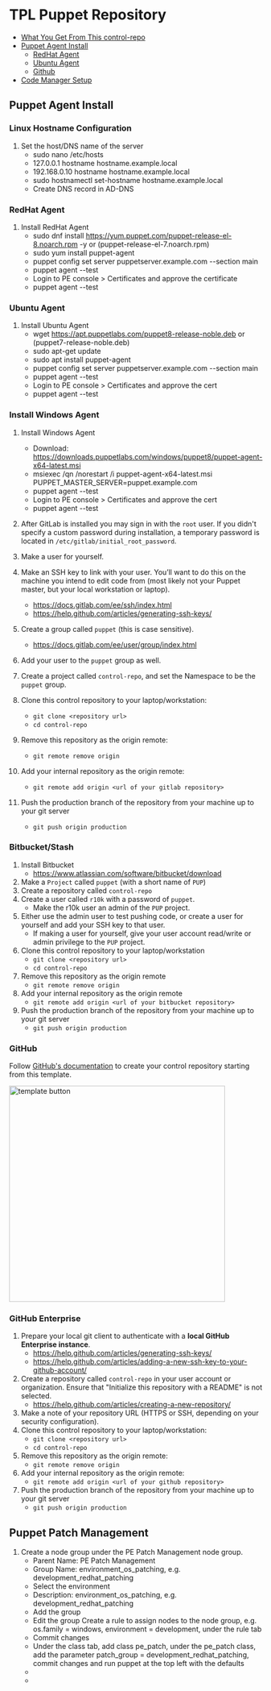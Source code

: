 # TPL Puppet Repository

* [What You Get From This control\-repo](#what-you-get-from-this-control-repo)
* [Puppet Agent Install](#Puppet-Agent-Install)
  * [RedHat Agent](#RedHat-Agent)
  * [Ubuntu Agent](#Ubuntu-Agent)
  * [Github](#github)
* [Code Manager Setup](#code-manager-setup)


## Puppet Agent Install

### Linux Hostname Configuration
1. Set the host/DNS name of the server
    * sudo nano /etc/hosts
    * 127.0.0.1 hostname hostname.example.local
    * 192.168.0.10 hostname hostname.example.local
    * sudo hostnamectl set-hostname hostname.example.local
    * Create DNS record in AD-DNS

### RedHat Agent

1. Install RedHat Agent
    * sudo dnf install https://yum.puppet.com/puppet-release-el-8.noarch.rpm -y or (puppet-release-el-7.noarch.rpm)
    * sudo yum install puppet-agent
    * puppet config set server puppetserver.example.com --section main
    * puppet agent --test
    * Login to PE console > Certificates and approve the certificate
    * puppet agent --test
  
 ### Ubuntu Agent

1. Install Ubuntu Agent
     * wget https://apt.puppetlabs.com/puppet8-release-noble.deb or (puppet7-release-noble.deb)
     * sudo apt-get update 
     * sudo apt install puppet-agent
     * puppet config set server puppetserver.example.com --section main
     * puppet agent --test
     * Login to PE console > Certificates and approve the cert
     * puppet agent --test

### Install Windows Agent
  
1. Install Windows Agent
     * Download: https://downloads.puppetlabs.com/windows/puppet8/puppet-agent-x64-latest.msi 
     * msiexec /qn /norestart /i puppet-agent-x64-latest.msi PUPPET_MASTER_SERVER=puppet.example.com
     * puppet agent --test
     * Login to PE console > Certificates and approve the cert
     * puppet agent --test
              
1. After GitLab is installed you may sign in with the `root` user. If you didn't specify a custom password during installation, a temporary password is located in `/etc/gitlab/initial_root_password`.
1. Make a user for yourself.
1. Make an SSH key to link with your user. You’ll want to do this on the machine you intend to edit code from (most likely not your Puppet master, but your local workstation or laptop).
    * <https://docs.gitlab.com/ee/ssh/index.html>
    * <https://help.github.com/articles/generating-ssh-keys/>
1. Create a group called `puppet` (this is case sensitive).
    * <https://docs.gitlab.com/ee/user/group/index.html>
1. Add your user to the `puppet` group as well.
1. Create a project called `control-repo`, and set the Namespace to be the `puppet` group.
1. Clone this control repository to your laptop/workstation:
    * `git clone <repository url>`
    * `cd control-repo`
1. Remove this repository as the origin remote:
    * `git remote remove origin`
1. Add your internal repository as the origin remote:
    * `git remote add origin <url of your gitlab repository>`
1. Push the production branch of the repository from your machine up to your git server
    * `git push origin production`

### Bitbucket/Stash

1. Install Bitbucket
    * <https://www.atlassian.com/software/bitbucket/download>
1. Make a `Project` called `puppet` (with a short name of `PUP`)
1. Create a repository called `control-repo`
1. Create a user called `r10k` with a password of `puppet`.
    * Make the r10k user an admin of the `PUP` project.
1. Either use the admin user to test pushing code, or create a user for yourself and add your SSH key to that user.
    * If making a user for yourself, give your user account read/write or admin privilege to the `PUP` project.
1. Clone this control repository to your laptop/workstation
    * `git clone <repository url>`
    * `cd control-repo`
1. Remove this repository as the origin remote
    * `git remote remove origin`
1. Add your internal repository as the origin remote
    * `git remote add origin <url of your bitbucket repository>`
1. Push the production branch of the repository from your machine up to your git server
    * `git push origin production`

### GitHub

Follow [GitHub's documentation](https://docs.github.com/en/github/creating-cloning-and-archiving-repositories/creating-a-repository-from-a-template) to create your control repository starting from this template.

<img width="429" alt="template button" src="https://user-images.githubusercontent.com/1392917/117215366-f4eeb280-adb2-11eb-9108-1bd45c4d98f3.png">


### GitHub Enterprise

1. Prepare your local git client to authenticate with a **local GitHub Enterprise instance**.
    * <https://help.github.com/articles/generating-ssh-keys/>
    * <https://help.github.com/articles/adding-a-new-ssh-key-to-your-github-account/>
1. Create a repository called `control-repo` in your user account or organization. Ensure that "Initialize this repository with a README" is not selected.
    * <https://help.github.com/articles/creating-a-new-repository/>
1. Make a note of your repository URL (HTTPS or SSH, depending on your security configuration).
1. Clone this control repository to your laptop/workstation:
    * `git clone <repository url>`
    * `cd control-repo`
1. Remove this repository as the origin remote:
    * `git remote remove origin`
1. Add your internal repository as the origin remote:
    * `git remote add origin <url of your github repository>`
1. Push the production branch of the repository from your machine up to your git server
    * `git push origin production`

## Puppet Patch Management 

1. Create a node group under the PE Patch Management node group.
   * Parent Name: PE Patch Management
   * Group  Name: environment_os_patching, e.g. development_redhat_patching
   * Select the environment
   * Description: environment_os_patching, e.g. development_redhat_patching
   * Add the group
   * Edit the group Create a rule to assign nodes to the node group, e.g. os.family = windows, environment = development, under the rule tab
   * Commit changes
   * Under the class tab, add class pe_patch, under the pe_patch class, add the parameter patch_group = development_redhat_patching, commit changes and run puppet at the top left with the defaults
   * 
   *  


